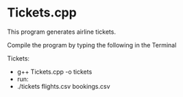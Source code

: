# Tickets.cpp

This program generates airline tickets.

Compile the program by typing the following in the Terminal

Tickets:
- g++ Tickets.cpp -o tickets
- run:
- ./tickets flights.csv bookings.csv
